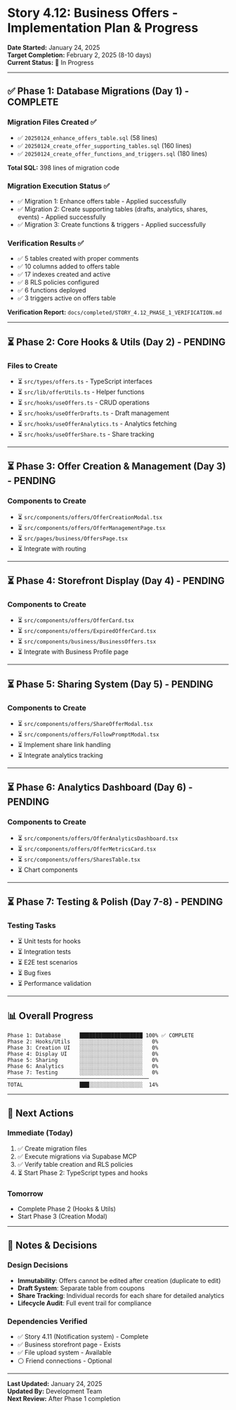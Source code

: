 # Story 4.12: Business Offers - Implementation Plan & Progress

**Date Started:** January 24, 2025  
**Target Completion:** February 2, 2025 (8-10 days)  
**Current Status:** 🚧 In Progress

---

## ✅ Phase 1: Database Migrations (Day 1) - COMPLETE

### Migration Files Created ✅
- ✅ `20250124_enhance_offers_table.sql` (58 lines)
- ✅ `20250124_create_offer_supporting_tables.sql` (160 lines)  
- ✅ `20250124_create_offer_functions_and_triggers.sql` (180 lines)

**Total SQL:** 398 lines of migration code

### Migration Execution Status ✅
- ✅ Migration 1: Enhance offers table - Applied successfully
- ✅ Migration 2: Create supporting tables (drafts, analytics, shares, events) - Applied successfully
- ✅ Migration 3: Create functions & triggers - Applied successfully

### Verification Results ✅
- ✅ 5 tables created with proper comments
- ✅ 10 columns added to offers table
- ✅ 17 indexes created and active
- ✅ 8 RLS policies configured
- ✅ 6 functions deployed
- ✅ 3 triggers active on offers table

**Verification Report:** `docs/completed/STORY_4.12_PHASE_1_VERIFICATION.md`

---

## ⏳ Phase 2: Core Hooks & Utils (Day 2) - PENDING

### Files to Create
- ⏳ `src/types/offers.ts` - TypeScript interfaces
- ⏳ `src/lib/offerUtils.ts` - Helper functions
- ⏳ `src/hooks/useOffers.ts` - CRUD operations
- ⏳ `src/hooks/useOfferDrafts.ts` - Draft management
- ⏳ `src/hooks/useOfferAnalytics.ts` - Analytics fetching
- ⏳ `src/hooks/useOfferShare.ts` - Share tracking

---

## ⏳ Phase 3: Offer Creation & Management (Day 3) - PENDING

### Components to Create
- ⏳ `src/components/offers/OfferCreationModal.tsx`
- ⏳ `src/components/offers/OfferManagementPage.tsx`
- ⏳ `src/pages/business/OffersPage.tsx`
- ⏳ Integrate with routing

---

## ⏳ Phase 4: Storefront Display (Day 4) - PENDING

### Components to Create
- ⏳ `src/components/offers/OfferCard.tsx`
- ⏳ `src/components/offers/ExpiredOfferCard.tsx`
- ⏳ `src/components/business/BusinessOffers.tsx`
- ⏳ Integrate with Business Profile page

---

## ⏳ Phase 5: Sharing System (Day 5) - PENDING

### Components to Create
- ⏳ `src/components/offers/ShareOfferModal.tsx`
- ⏳ `src/components/offers/FollowPromptModal.tsx`
- ⏳ Implement share link handling
- ⏳ Integrate analytics tracking

---

## ⏳ Phase 6: Analytics Dashboard (Day 6) - PENDING

### Components to Create
- ⏳ `src/components/offers/OfferAnalyticsDashboard.tsx`
- ⏳ `src/components/offers/OfferMetricsCard.tsx`
- ⏳ `src/components/offers/SharesTable.tsx`
- ⏳ Chart components

---

## ⏳ Phase 7: Testing & Polish (Day 7-8) - PENDING

### Testing Tasks
- ⏳ Unit tests for hooks
- ⏳ Integration tests
- ⏳ E2E test scenarios
- ⏳ Bug fixes
- ⏳ Performance validation

---

## 📊 Overall Progress

```
Phase 1: Database      ████████████████████ 100% ✅ COMPLETE
Phase 2: Hooks/Utils   ░░░░░░░░░░░░░░░░░░░░   0%
Phase 3: Creation UI   ░░░░░░░░░░░░░░░░░░░░   0%
Phase 4: Display UI    ░░░░░░░░░░░░░░░░░░░░   0%
Phase 5: Sharing       ░░░░░░░░░░░░░░░░░░░░   0%
Phase 6: Analytics     ░░░░░░░░░░░░░░░░░░░░   0%
Phase 7: Testing       ░░░░░░░░░░░░░░░░░░░░   0%
─────────────────────────────────────────────
TOTAL                  ███░░░░░░░░░░░░░░░░░  14%
```

---

## 🎯 Next Actions

### Immediate (Today)
1. ✅ Create migration files
2. ✅ Execute migrations via Supabase MCP
3. ✅ Verify table creation and RLS policies
4. ⏳ Start Phase 2: TypeScript types and hooks

### Tomorrow
- Complete Phase 2 (Hooks & Utils)
- Start Phase 3 (Creation Modal)

---

## 📝 Notes & Decisions

### Design Decisions
- **Immutability**: Offers cannot be edited after creation (duplicate to edit)
- **Draft System**: Separate table from coupons
- **Share Tracking**: Individual records for each share for detailed analytics
- **Lifecycle Audit**: Full event trail for compliance

### Dependencies Verified
- ✅ Story 4.11 (Notification system) - Complete
- ✅ Business storefront page - Exists
- ✅ File upload system - Available
- ⚪ Friend connections - Optional

---

**Last Updated:** January 24, 2025  
**Updated By:** Development Team  
**Next Review:** After Phase 1 completion
